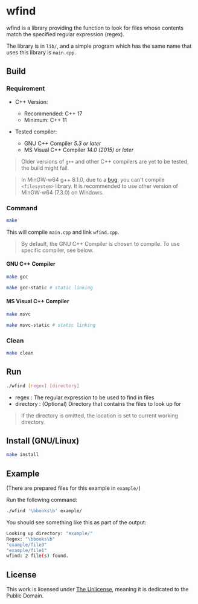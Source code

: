 # wfind

wfind is a library providing the function to look for files
whose contents match the specified regular expression (regex).

The library is in `lib/`, and a simple program which has the same name that uses this library is `main.cpp`.

## Build

### Requirement

- C++ Version:

  - Recommended: C++ 17
  - Minimum: C++ 11

- Tested compiler:

  - GNU C++ Compiler _5.3 or later_
  - MS Visual C++ Compiler _14.0 (2015) or later_

> Older versions of `g++` and other C++ compilers are yet to be tested, the build might fail.

> In MinGW-w64 g++ 8.1.0, due to a [bug](http://sourceforge.net/p/mingw-w64/bugs/737/), you can't compile `<filesystem>` library. It is recommended to use other version of MinGW-w64 (7.3.0) on Windows.

### Command

```bash
make
```

This will compile `main.cpp` and link `wfind.cpp`.

> By default, the GNU C++ Compiler is chosen to compile. To use specific compiler, see below.

#### GNU C++ Compiler

```bash
make gcc

make gcc-static # static linking
```

#### MS Visual C++ Compiler

```bash
make msvc

make msvc-static # static linking
```

### Clean

```bash
make clean
```

## Run

```bash
./wfind [regex] [directory]
```

- regex : The regular expression to be used to find in files
- directory : (Optional) Directory that contains the files to look up for

> If the directory is omitted, the location is set to current working directory.

## Install (GNU/Linux)

```bash
make install
```

## Example

(There are prepared files for this example in `example/`)

Run the following command:

```bash
./wfind '\bbooks\b' example/
```

You should see something like this as part of the output:

```bash
Looking up directory: "example/"
Regex: "\bbooks\b"
"example/file3"
"example/file1"
wfind: 2 file(s) found.
```

## License

This work is licensed under [The Unlicense](http://unlicense.org/), meaning it is dedicated to the Public Domain.
